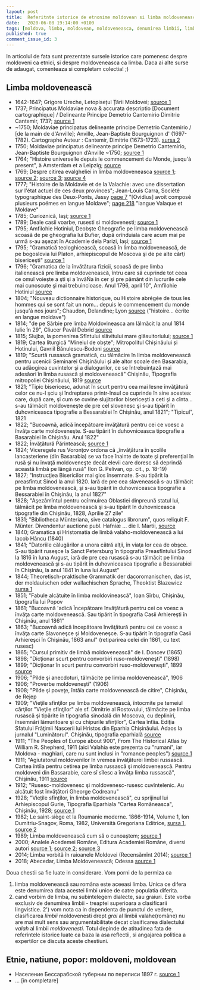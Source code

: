 ```yaml
---
layout: post
title:  Referitnte istorice de etnonime moldovean si limba moldoveneasca
date:   2020-06-08 19:14:00 +0100
tags: [moldova, limba, moldovean, moldoveneasca, denumirea limbii, limba moldoveneasca, etnie moldoveana, istorie, surse istorice]
published: true
comment_issue_id: 3
---
```


In articolul de fata sunt prezentate sursele istorice care pomenesc despre moldoveni ca etnici, si despre moldoveneasca ca limba.
Daca ai alte surse de adaugat, comenteaza si completam colectia! ;)

## Limba moldovenească

* 1642-1647; Grigore Ureche, Letopisețul Țării Moldovei; [source 1](https://www.facebook.com/limbamoldoveneasca/posts/2405200816467417)
* 1737; Principatus Moldaviae nova & accurata descriptio [Document cartographique] / Delineante Principe Demetrio Cantemirio
Dimitrie Cantemir, 1737; [source 1](https://www.facebook.com/EramAvodlom/posts/283281999726108?__xts__%5B0%5D=68.ARD84uxPxAHd37vhUvpTfIgbCNWLzsFbVcGxoTjjQnNWpanPkfVelp8JSL4l0bWosVZYlssFCXZN4GB4a8IZ6xnd-SQI504hmqIy8usCcDk6edUgb9v5msoGck4kuwog1R-wE2gyqDpXN-3oPyiSxtE_Ck78GrJ8me-CYu0uudgrYPCdjkx9bH06NPFzHtsShdGSSsbaOLLMgZNetZP7nagMRECQwYUMbg0hF9NL0dYaSo26OHoW_APuKdFPnt-Ilq55YAAufPd5vjZE0U3wmJG5smJ8J7nylTGE9Zhun3MnWltIVpVJoKVdI5q-AoietdpuTA41t8TczxkFMKp_LVY&__tn__=-R)
* ~1750; Moldaviae principatus delineante principe Demetrio Cantemirio / [de la main de d'Anville]; Anville, Jean-Baptiste Bourguignon d' (1697-1782). Cartographe Auteur :  Cantemir, Dimitrie (1673-1723). [sursa 2](https://gallica.bnf.fr/ark:/12148/btv1b5962821v)
* 1750; Moldaviae principatus delineante principe Demetrio Cantemirio, Jean-Baptiste Bourguignon d’Anville ~1750; [source 1](https://www.facebook.com/groups/greatmoldova/permalink/674118456703979/)
* 1764; "Histoire universelle depuis le commencement du Monde, jusqu'à present", à Amsterdam et a Leipzig; [source](https://gallica.bnf.fr/ark:/12148/bpt6k9779807w/f541.image)
* 1769; Despre citirea evalgheliei in limba moldoveneasca [source 1](https://www.facebook.com/limbamoldoveneasca/photos/a.2000934576894045/2405220206465478/?type=3); [source 2](https://www.facebook.com/limbamoldoveneasca/photos/a.2000934576894045/2405219729798859/?type=3); [source 3](https://www.facebook.com/limbamoldoveneasca/photos/a.2000934576894045/2405219716465527/?type=3); [source 4](https://www.facebook.com/limbamoldoveneasca/photos/a.2000934576894045/2405219703132195/?type=3)
* 1777; "Histoire de la Moldavie et de la Valachie: avec une dissertation sur l'état actuel de ces deux provinces"; Jean-Louis Carra, Société typographique des Deux-Ponts, Jassy [page 7](https://books.google.fr/books?id=5BvtvQEACAAJ&pg=PA7#v=onepage&q&f=false) "[Ovidius] avoit composé plusieurs poëmes en langue Moldave"; [page 218](https://books.google.fr/books?id=5BvtvQEACAAJ&pg=PA218#v=onepage&q&f=false) "langue Valaque et Moldave"
* 1785; Curioznică, Iaşi; [source 1](https://www.facebook.com/limbamoldoveneasca/posts/2405209173133248)
* 1789; Deale casii voarbe, rusesti si moldovenesti; [source 1](https://www.facebook.com/limbamoldoveneasca/photos/a.2000934576894045/2405220966465402/?type=3)
* 1795; Amfilohie Hotiniul, Deobşte Gheografie pe limba moldovenească scoasă de pe gheografia lui Вufier, după orînduiala care acum mai pe urmă s-au aşezat în Academie dela Parizi, Iași; [source 1](https://www.facebook.com/limbamoldoveneasca/posts/2405209616466537)
* 1795; "Gramatică teologhicească, scoasă în limba moldovenească, de pe bogoslovia lui Platon, arhiepiscopul de Moscova şi de pe alte cărţi bisericeşti" [source 1](https://www.facebook.com/limbamoldoveneasca/posts/2405222779798554)
* 1796; "Gramatica de la învătătura fizicii, scoasă de pre limba italienească pre limba moldovenească, întru care să cuprinde tot ceea ce omul voieşte a şti şi a învăŃa în cer şi pre pământ din lucrurile cele mai cunoscute şi mai trebuincioase. Anul 1796, april 10", Amfilohie Hotiniul [source](https://www.academia.edu/1313549/_Gramatica_de_la_%C3%AEnv%C4%83%C5%A3%C4%83tura_fizicii._Considera%C5%A3ii_asupra_terminologiei_astronomice)
* 1804; "Nouveau dictionnaire historique, ou Histoire abrégée de tous les hommes qui se sont fait un nom... depuis le commencement du monde jusqu'à nos jours"; Chaudon, Delandine; Lyon [source](https://gallica.bnf.fr/ark:/12148/bpt6k63411547/f81.image) ("histoire... écrite en langue moldave")
* 1814; "de pe Sărbie pre limba Moldovineasca am lălmăcit la anul 1814 Iulie în 29", Cliucer Pavăl Debrid [source](https://books.google.com/books?id=CMNJAAAAMAAJ&q=%22limba+moldovineasca%22&dq=%22limba+moldovineasca%22&hl=en&sa=X&ved=2ahUKEwjNt8_Z6sPqAhUoxoUKHQsJCZcQ6AEwAXoECAEQAg)
* 1815; Slujba, la pomenirea Sfîntului slăvitului mare glăsuitoriului; [source 1](https://www.facebook.com/limbamoldoveneasca/posts/2405210223133143)
* 1819; Cartea liturgică "Mineiul de obște"; Mitropolitul Chișinăului și Hotinului, Gavriil Bănulescu-Bodoni [source](https://razboiulpentrutrecut.wordpress.com/2013/07/17/care-era-limba-bastinasilor-din-moldova-de-est-marturii-din-titlurile-tipariturilor-din-sec-xviii-xx/)
* 1819; "Scurtă russască gramatică, cu tălmăcire în limba moldovenească pentru ucenicii Seminarei Chişinăului şi ale altor scoale den Basarabia, cu adăogirea cuvintelor şi a dialogurilor, ce se întrebuinţază mai adesăori în limba rusască şi moldovenească" Chişinău, Tipografia mitropoliei Chişinăului, 1819 [source](https://tiparituriromanesti.wordpress.com/2011/10/28/scurta-rusasca-gramatica-cu-talmacire-in-limba-moldoveneasca-chisinau-1819/)
* 1821; "Tipic bisericesc, adunat în scurt pentru cea mai lesne învăţătură celor ce nu-l şciu şi îndreptarea printr-însul ce cuprinde în sine acestea: care, după care, şi cum se cuvine slujitorilor bisericeşti a ceti şi a cînta… s-au tălmăcit moldoveneşte de pre cel slovenesc şi s-au tipărit în duhovniceasca tipografie a Bessarabiei în Chişinău, anul 1821"; "Tipicul", 1821
* 1822; "Bucoavnă, adică începătoare învăţătură pentru cei ce voesc a învăţa carte moldoveneşte. S-au tipărit în duhovniceasca tipografie a Basarabiei în Chişinău. Anul 1822"
* 1822; Învățătură Părintească; [source 1](https://www.facebook.com/limbamoldoveneasca/posts/2405210506466448)
* 1824; Viceregele rus Voronţov ordona că „învăţătura în şcolile lancasteriene (din Basarabia) se va face înainte de toate şi preferenţial în rusă şi nu învaţă moldoveneşte decât elevii care doresc să deprindă această limbă pe lângă rusă” (Ion G. Pelivan, op. cit., p. 18-19)
* 1827; "Instrucţiea Bisericilor mai gios însemnate. S-au tipărit la preasfîntut Sinod la anul 1820. Iară de pre cea slavenească s-au tălmăcit pe limba moldovenească, şi s-au tipărit în duhovniceasca tipografie a Bessarabiei în Chişinău, la anul 1827"
* 1828; "Aşezâmîntul pentru ocîrmuirea Oblastiei dinpreună statul lui, tălmăcit pe limba moldovenească şi s-au tipărit în duhovniceasca tipografie din Chişinău, 1828, Aprilie 27 zile"
* 1831; "Bibliotheca Münteriana, sive catalogus librorum", quos reliquit F. Münter. Divendentur auctione publ. Hafniæ ... die I. Martii, [source](https://books.google.com/books?id=GbpfAAAAcAAJ&dq=moldavice&pg=PA255#v=onepage&q=moldavice&f=false)
* 1840; Gramatica şi Hristomatia de limbă valaho-moldovenească a lui Iacob Hâncu (1840)
* 1841; "Datoriile călugărilor a unora cătră alţii, în viaţa lor cea de obşce. S-au tipărit ruseşce la Sanct Petersburg în tipografia Preasfîntului Sinod la 1816 în luna August, iară de pre cea rusască s-au tălmăcit pe limba moldovenească şi s-au tipărit în duhovniceasca tipografie a Bessarabiei în Chişinău, la anul 1841 în luna lui August"
* 1844; Theoretisch-praktische Grammatik der dacoromanischen, das ist, der moldauischen oder wallachischen Sprache, Theoktist Blazewicz [sursa 1](https://www.facebook.com/EramAvodlom/posts/283374073050234?__xts__%5B0%5D=68.ARAphL7m4CT_cy4isu_jBLPkwJJfcjPeFWPtKHJ4AkHZG4lM9E5_rAc2PF7VS5tkjKcG2Asj1Wul_VLAfrOSZqBuzQj51jOC-SN0_DoBInHWfKebOrRPyTi1O0IT4GezOzoDTPicmCSzPgD1qZuW6hCy0fBuW0EBgYxLYllqa_76r0bYgik3D5_NdbXC4dpLfFUBL6-8yR9-MefUgY2eUCRJJTVu9dHMVjjwPAXJojVCt5lmEbCTAPmsBdG8AFETKJBky6RlBZKToW9-Odct2hnB2SfQZhBwm7uUrC5iwPlJ0eo__3lXIabqyVUtMXH99D07FTe9c-XGCDPQCzlxgW0&__tn__=-R) 
* 1851; "Fabule alcătuite în limba moldovinească", Ioan Sîrbu, Chişinău, tipografia lui Popov
* 1861; "Bucoavnă 'adică Începătoare învăţătură pentru cei ce voesc a învăţa carte moldovenească. Sau tipărit în tipografia Casii Arhiereşti în Chişinău, anul 1861"
* 1863; "Bucoavnă adică începătoare învăţătură pentru cei ce voesc a învăţa carte Slavoneşce şi Moldoveneşce. S-au tipărit în tipografia Casii Arhiereşci în Chişinău, 1863 anul" (retiparirea celei din 1861, cu text rusesc)
* 1865; "Cursul primitiv de limbă moldovenească" de I. Doncev (1865)
* 1898; "Dicţionar scurt pentru convorbiri ruso-moldoveneşti" (1898)
* 1899; "Dicţionar în scurt pentru convorbiri ruso-moldoveneşti", 1899 [source](https://razboiulpentrutrecut.wordpress.com/2013/07/17/care-era-limba-bastinasilor-din-moldova-de-est-marturii-din-titlurile-tipariturilor-din-sec-xviii-xx/)
* 1906; "Pilde şi anecdoturi, tălmăcite pe limba moldovenească", 1906
* 1906; "Proverbe moldoveneşti" (1906)
* 1908; "Pilde şi poveţe, întâia carte moldovenească de citire", Chişinău, de Rejep
* 1909; "Vieţile sfinţilor pe limba moldovenească, întocmite pe temeiul cărţilor "Vieţile sfinţilor" ale sf. Dimitrie al Rostovului, tălmăcite pe limba rusască şi tipărite în tipografia sinodală din Moscova, cu depliniri, însemnări lămuritoare şi cu chipurile sfinţilor", Cartea întîia. Ediţia Sfatului Frăţimii Nascerii lui Hristos din Eparhia Chișinăului. Adaos la jurnalul "Luminătorul". Chişinău, tipografia eparhială [source](https://razboiulpentrutrecut.wordpress.com/2013/07/17/care-era-limba-bastinasilor-din-moldova-de-est-marturii-din-titlurile-tipariturilor-din-sec-xviii-xx/)
* 1911; "The Peoples of Europe about 900", From The Historical Atlas by William R. Shepherd, 1911 (aici Valahia este prezenta cu "rumani", iar Moldova - maghiari, care nu sunt inclusi in "romance peoples") [source 1](https://www.facebook.com/EramAvodlom/posts/277755800278728)
* 1911; "Agiutatorul moldovenilor în vremea învăţăturei limbei russascâ. Cartea întîia pentru cetirea pe limba russască şi moldovenească. Pentru moldoveni din Bassarabie, care sî sîlesc a învăţa limba russască", Chişinău, 1911 [source](https://razboiulpentrutrecut.wordpress.com/2013/07/17/care-era-limba-bastinasilor-din-moldova-de-est-marturii-din-titlurile-tipariturilor-din-sec-xviii-xx/)
* 1912; "Rusesc-moldovenesc şi moldovenesc-rusesc cuvîntelenic. Au alcătuit fost învăţători Gheorge Codreanu"
* 1928; "Viețile sfinților, în limba moldovenească", cu sprijinul lui Arhiepiscopul Gurie, Tipografia Eparhiala "Cartea Româneasca", Chișinău, 1928; [source 1](https://www.facebook.com/EramAvodlom/photos/a.117777099609933/306606287393679/?type=3&__xts__%5B0%5D=68.ARBgBmMf8av2puQQYGGdxKGvupIH-2h-Vy6ayJVCsZoSu5XQwSCnpiAvUdYIwkD__rcw6B9TT1wvD8GarEuM7HPQZX_-812gGqGOSHMgZ9A_zcFZo-v0IwWCIjGqrSq5BiA-lp93ScNPLwndiCkbFYd-mbKSACDUet5Pj5qT9qGytq7L5DEddr2HM_wMRqKg3JELykCyFZSGngAa_F1kE0s8X7vFHVB-oHp4CVDI79K8r7vlQvjJiWwdiQVDYeLgbaN9Uo-ilQ6uQBRlhhay1rftSeQE3DiGHOywM51hi0LlqGNnraOjQ43t32X6u33r8PFGi-Vt6qq9bSWYUyskdrE&__tn__=-R)
* 1982; Le saint-siège et la Roumanie moderne. 1866-1914, Volume 1, Ion Dumitriu-Snagov, Roma, 1982, Università Gregoriana Editrice, [sursa 1](https://www.facebook.com/groups/greatmoldova/permalink/694346351347856/), [source 2](https://l.facebook.com/l.php?u=https%3A%2F%2Fbooks.google.com%2Fbooks%3Fid%3D13E02jdTcaoC%26lpg%3DPA377%26ots%3DsdtwLDY6BG%26dq%3D%2522lingua%2Bmoldava%2522%26pg%3DPR5%26fbclid%3DIwAR1fp6by4PsKLYaHF_4ojLaK7m5dFFDhaJ2ICJJdiNm9eePnm7yvBQr8P68%23v%3Donepage%26q%3D%2522lingua%2520moldava%2522%26f%3Dfalse&h=AT1I1udyC4_CI05EOVWodanE1tkuTUss6tqY__T_Qxic_xm3ujp6arF1hGyS2uVGBBpLXkKn23r5gy7gfxcbFE5Yqwcf6UrfxwHPsYhnq9UynAbjjiD8Q2hyt4hzLeD8aysuuygR7jxkJs7ebfYJzG0FF62sPHCXb3FX9aYe18mCL9AHhw)
* 1989; Limba moldovenească cum să o cunoaștem; [source 1](https://www.facebook.com/limbamoldoveneasca/posts/2405199266467572)
* 2000; Analele Acedemei Române, Editura Academiei Române, diversi autori [source 1](https://www.facebook.com/limbamoldoveneasca/photos/a.2000934576894045/2405199516467547/?type=3); [source 2](https://www.facebook.com/limbamoldoveneasca/photos/a.2000934576894045/2405199513134214/?type=3); [source 3](https://www.facebook.com/limbamoldoveneasca/photos/a.2000934576894045/2405199563134209/?type=3)
* 2014; Limba vorbită în raioanele Moldovei (Recensămînt 2014); [source 1](https://www.facebook.com/limbamoldoveneasca/posts/2405200083134157)
* 2018; Abecedar, Limba Moldovenească; Odessa [source 1](https://www.facebook.com/EramAvodlom/photos/a.117777099609933/289035209150787/?type=3&__xts__%5B0%5D=68.ARBNCcJ91rts9RvHwIX5q3XPFe-d24_u5d-76RdmAk3_8sIh-GbT3Ok7SOxOzj14M8d1QYfRNmYW_WvsyqfBCCcpcT8yNWcJ9cnRRB4NQMG2lRrr0PqcPjxdpfpIdkZeVnaT2FS3Y42b16WdubM9SBDdYfWCOeWgrLJmBYoDZw0brXNti-4C4P2aU4wdDaOGSVmewmE3z7EJ0FAFYPqlCTozs5CDV5a0L877UB5InEceXrkrB67xtgVvGJfilqIvQD_4h_nOXjvLFN3qzhQfmqArz0MgVEbp_Rp-DXJgTJ2wxEj2fxzK3lDDnomKIcNRtJEfrw9kKqStv8bIldtZLhE&__tn__=-R)

Doua chestii sa fie luate in considerare. Vom porni de la permiza ca 
1) limba moldovenească sau româna este aceeasi limba. Unica ce difera este denumirea data acestei limbi unice de catre populatia diferita.
2) cand vorbim de limba, nu subintelegem dialecte, sau graiuri. Este vorba exclusiv de denumirea limbii - treaptei superioara a clasificarii lingvistice.
2') vom nota ca in dependenta de punctul de vedere, clasificarea *limbii* moldovenesti drept *grai* al limbii valahe(române) nu are mai mult sens sau argumentabilitate decat clasificarea dialectului *valah* al limbii *moldovenesti*. Totul depinde de atitudinea fata de referintele istorice luate ca baza la asa reflectii, si angajarea politica a expertilor ce discuta aceste chestiuni.

## Etnie, natiune, popor: moldoveni, moldovean
* Население Бессарабской губернии по переписи 1897 г. [source 1](https://www.facebook.com/EramAvodlom/photos/a.117777099609933/292151165505858/?type=3&__xts__%5B0%5D=68.ARABAVG_gMQ0mBiWXr4U81-X7cP3sR24BeH8o3n2FAZCX3uKtWpTVpaO6S_2r7qrpkCYaoRYbwSHfAFQktvMYor7uxETr5lWmDhj9rLFp_aacWTB0VvLbWrofsg15gwvC6Bf_lmthqGSReByHgVQOEqHXZLJx0cU2v9g6lVXlbNvOrBt-FZ3PotQp3vs-sLrknyCh9DO7F5TAlHQGLn7bU6m-kutWJ_nXdWapZRMHrTtz_S6_XR-tpYA2jTv8WTILUV6B0wpaPwCSWq7EqceL5iHUCtPNH9rwHZxXqfMP0aiuYoawtP9iwpOetKQKKuEk34jkgKMLZIfeY4Q2dcZFUQ&__tn__=-R)
* ... [in completare]